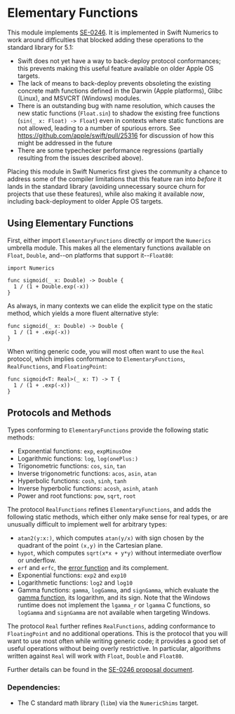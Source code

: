 # Elementary Functions

This module implements [SE-0246].
It is implemented in Swift Numerics to work around difficulties that blocked adding these operations to the standard library for 5.1:

- Swift does not yet have a way to back-deploy protocol conformances; this prevents making this useful feature available on older Apple OS targets.
- The lack of means to back-deploy prevents obsoleting the existing concrete math functions defined in the Darwin (Apple platforms), Glibc (Linux), and MSVCRT (Windows) modules.
- There is an outstanding bug with name resolution, which causes the new static functions (`Float.sin`) to shadow the existing free functions (`sin(_ x: Float) -> Float`) even in contexts where static functions are not allowed, leading to a number of spurious errors.
  See https://github.com/apple/swift/pull/25316 for discussion of how this might be addressed in the future
- There are some typechecker performance regressions (partially resulting from the issues described above).

Placing this module in Swift Numerics first gives the community a chance to address some of the compiler limitations that this feature ran into *before* it lands in the standard library (avoiding unnecessary source churn for projects that use these features), while also making it available *now*, including back-deployment to older Apple OS targets.

## Using Elementary Functions

First, either import `ElementaryFunctions` directly or import the `Numerics` umbrella module.
This makes all the elementary  functions available on `Float`, `Double`, and--on platforms that support it--`Float80`:
```
import Numerics

func sigmoid(_ x: Double) -> Double {
  1 / (1 + Double.exp(-x))
}
```
As always, in many contexts we can elide the explicit type on the static method, which yields a more fluent alternative style:
```
func sigmoid(_ x: Double) -> Double {
  1 / (1 + .exp(-x))
}
```
When writing generic code, you will most often want to use the `Real` protocol, which implies conformance to `ElementaryFunctions`, `RealFunctions`, and `FloatingPoint`:
```
func sigmoid<T: Real>(_ x: T) -> T {
  1 / (1 + .exp(-x))
}
```
## Protocols and Methods

Types conforming to `ElementaryFunctions`  provide the following static methods:

- Exponential functions: `exp`, `expMinusOne`
- Logarithmic functions: `log`, `log(onePlus:)`
- Trigonometric functions: `cos`, `sin`, `tan`
- Inverse trigonometric functions: `acos`, `asin`, `atan`
- Hyperbolic functions: `cosh`, `sinh`, `tanh`
- Inverse hyperbolic functions: `acosh`, `asinh`, `atanh`
- Power and root functions: `pow`, `sqrt`, `root`

The protocol `RealFunctions` refines `ElementaryFunctions`, and adds the following static methods, which either only make sense for real types, or are unusually difficult to implement well for arbitrary types:

- `atan2(y:x:)`, which computes `atan(y/x)` with sign chosen by the quadrant of the point `(x,y)` in the Cartesian plane.
- `hypot`, which computes `sqrt(x*x + y*y)` without intermediate overflow or underflow.
- `erf` and `erfc`, the [error function][ErrorFunction] and its complement.
- Exponential functions: `exp2` and `exp10`
- Logarithmetic functions: `log2` and `log10`
- Gamma functions: `gamma`, `logGamma`, and `signGamma`, which evaluate the [gamma function][GammaFunction], its logarithm, and its sign.
  Note that the Windows runtime does not implement the  `lgamma_r` or `lgamma` C functions, so `logGamma` and `signGamma` are not available when targeting Windows.

The protocol `Real` further refines `RealFunctions`, adding conformance to `FloatingPoint` and no additional operations.
This is the protocol that you will want to use most often while writing generic code; it provides a good set of useful operations without being overly restrictive.
In particular, algorithms written against `Real` will work with `Float`, `Double` and `Float80`.

Further details can be found in the [SE-0246 proposal document][SE-0246].

### Dependencies:
- The C standard math library (`libm`) via the `NumericShims` target.

[ErrorFunction]: https://en.wikipedia.org/wiki/Error_function
[GammaFunction]: https://en.wikipedia.org/wiki/Gamma_function
[SE-0246]: https://github.com/apple/swift-evolution/blob/master/proposals/0246-mathable.md
